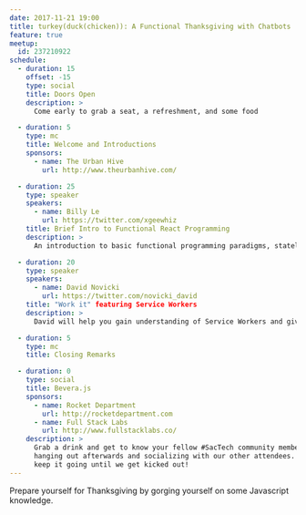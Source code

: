```yaml
---
date: 2017-11-21 19:00
title: turkey(duck(chicken)): A Functional Thanksgiving with Chatbots
feature: true
meetup:
  id: 237210922
schedule:
  - duration: 15
    offset: -15
    type: social
    title: Doors Open
    description: >
      Come early to grab a seat, a refreshment, and some food

  - duration: 5
    type: mc
    title: Welcome and Introductions
    sponsors:
      - name: The Urban Hive
        url: http://www.theurbanhive.com/

  - duration: 25
    type: speaker
    speakers:
      - name: Billy Le
        url: https://twitter.com/xgeewhiz
    title: Brief Intro to Functional React Programming
    description: >
      An introduction to basic functional programming paradigms, stateless Components, Stateless Functional Components, Functional Components, and using functional programming utility libraries.

  - duration: 20
    type: speaker
    speakers:
      - name: David Novicki
        url: https://twitter.com/novicki_david
    title: "Work it" featuring Service Workers
    description: >
      David will help you gain understanding of Service Workers and give some cool examples on how to use them. Unfortunately Missy Elliot could not make it.

  - duration: 5
    type: mc
    title: Closing Remarks

  - duration: 0
    type: social
    title: Bevera.js
    sponsors:
      - name: Rocket Department
        url: http://rocketdepartment.com
      - name: Full Stack Labs
        url: http://www.fullstacklabs.co/
    description: >
      Grab a drink and get to know your fellow #SacTech community members by
      hanging out afterwards and socializing with our other attendees. We'll
      keep it going until we get kicked out!
---
```


Prepare yourself for Thanksgiving by gorging yourself on some Javascript knowledge.
